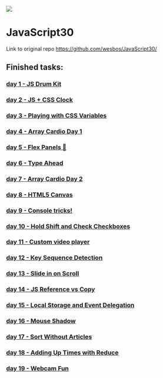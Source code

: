 ![](https://javascript30.com/images/JS3-social-share.png)


# JavaScript30

Link to original repo https://github.com/wesbos/JavaScript30/


## Finished tasks:
### <a href='https://tatsiak.github.io/JavaScript30/01%20-%20JavaScript%20Drum%20Kit/index.html'>day 1 - JS Drum Kit</a>

### <a href='https://tatsiak.github.io/JavaScript30/02%20-%20JS%20and%20CSS%20Clock/index.html'>day 2 - JS + CSS Clock</a>

### <a href='https://tatsiak.github.io/JavaScript30/03%20-%20CSS%20Variables/index.html'>day 3 - Playing with CSS Variables</a>

### <a href='https://tatsiak.github.io/JavaScript30/04%20-%20Array%20Cardio%20Day%201/index.html'>day 4 - Array Cardio Day 1</a>

### <a href='https://tatsiak.github.io/JavaScript30/05%20-%20Flex%20Panel%20Gallery/index.html'>day 5 - Flex Panels 💪</a>

### <a href='https://tatsiak.github.io/JavaScript30/06%20-%20Type%20Ahead/index.html'>day 6 - Type Ahead</a>

### <a href='https://tatsiak.github.io/JavaScript30/07%20-%20Array%20Cardio%20Day%202/index.html'>day 7 - Array Cardio Day 2</a>

### <a href='https://tatsiak.github.io/JavaScript30/08%20-%20Fun%20with%20HTML5%20Canvas/index.html'>day 8 - HTML5 Canvas</a>

### <a href='https://tatsiak.github.io/JavaScript30/09%20-%20Dev%20Tools%20Domination/index.html'>day 9 - Console tricks!</a>

### <a href='https://tatsiak.github.io/JavaScript30/10%20-%20Hold%20Shift%20and%20Check%20Checkboxes/index.html'>day 10 - Hold Shift and Check Checkboxes</a>

### <a href='https://tatsiak.github.io/JavaScript30/11%20-%20Custom%20Video%20Player/index.html'>day 11 - Custom video player</a>

### <a href='https://tatsiak.github.io/JavaScript30/12%20-%20Key%20Sequence%20Detection/index.html'>day 12 - Key Sequence Detection</a>

### <a href='https://tatsiak.github.io/JavaScript30/13%20-%20Slide%20in%20on%20Scroll/index.html'>day 13 - Slide in on Scroll</a>

### <a href='https://tatsiak.github.io/JavaScript30/14%20-%20JavaScript%20References%20VS%20Copying/index.html'>day 14 - JS Reference vs Copy</a>

### <a href='https://tatsiak.github.io/JavaScript30/15%20-%20LocalStorage/index.html'>day 15 - Local Storage and Event Delegation</a>

### <a href='https://tatsiak.github.io/JavaScript30/16%20-%20Mouse%20Move%20Shadow/index.html'>day 16 - Mouse Shadow</a>

### <a href='https://tatsiak.github.io/JavaScript30/17%20-%20Sort%20Without%20Articles/index.html'>day 17 - Sort Without Articles</a>

### <a href='https://tatsiak.github.io/JavaScript30/18%20-%20Adding%20Up%20Times%20with%20Reduce/index.html'>day 18 - Adding Up Times with Reduce</a>

### <a href='https://tatsiak.github.io/JavaScript30/19%20-%20Webcam%20Fun/index.html'>day 19 - Webcam Fun</a>
